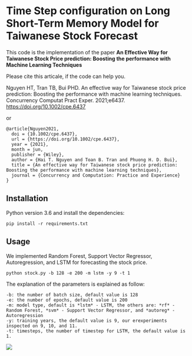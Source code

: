 # Time Step configuration on Long Short-Term Memory Model for Taiwanese Stock Forecast

This code is the implementation of the paper **An Effective Way for Taiwanese Stock Price prediction: Boosting the performance with Machine Learning Techniques**

Please cite this articale, if the code can help you.

Nguyen HT, Tran TB, Bui PHD. An effective way for Taiwanese stock price prediction: Boosting the performance with machine learning techniques. Concurrency Computat Pract Exper. 2021;e6437. https://doi.org/10.1002/cpe.6437

or 
```
@article{Nguyen2021,
  doi = {10.1002/cpe.6437},
  url = {https://doi.org/10.1002/cpe.6437},
  year = {2021},
  month = jun,
  publisher = {Wiley},
  author = {Hai T. Nguyen and Toan B. Tran and Phuong H. D. Bui},
  title = {An effective way for Taiwanese stock price prediction: Boosting the performance with machine learning techniques},
  journal = {Concurrency and Computation: Practice and Experience}
}
```
## Installation

Python version 3.6 and install the dependencies:

```
pip install -r requirements.txt
```

## Usage

We implemented Random Forest, Support Vector Regressor, Autoregression, and LSTM for forecasting the stock price.

```
python stock.py -b 128 -e 200 -m lstm -y 9 -t 1
```

The explanation of the parameters is explained as follow:

```
-b: the number of batch size, default value is 128
-e: the number of epochs, default value is 200
-m: model type, default is *lstm* - LSTM, the others are: *rf* - Random Forest, *svm* - Support Vector Regressor, and *autoreg* - Autoregression
-y: training years, the default value is 9, our erexperiments inspected on 9, 10, and 11.
-t: timesteps, the number of timestep for LSTM, the default value is 1.
```

![](https://komarev.com/ghpvc/?username=thnguyencit)


